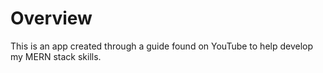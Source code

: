 # Overview
This is an app created through a guide found on YouTube to help develop my MERN stack skills.
